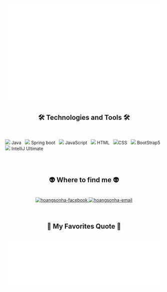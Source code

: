 
<a href="#" target="_blank">
  <img src="svg/hoangsonhadev.svg" width="1200" alt="hoangsonhaanime" />
</a>

<h2 align="center">🛠 Technologies and Tools 🛠</h2>
<br>

<span><a><img src="https://cdn-icons-png.flaticon.com/512/226/226777.png" height="25"></a> Java</span>
&nbsp;
<span><a><img src="https://cdn-0.huongdanjava.com/wp-content/uploads/2016/10/spring-boot.png" height="25"></a> Spring boot</span>
&nbsp;
<span><a><img src="https://cdn-icons-png.flaticon.com/512/5968/5968292.png" height="25"></a> JavaScript</span>
&nbsp;
<span><a><img src="https://cdn-icons-png.flaticon.com/512/1532/1532556.png" height="25"></a> HTML</span>
&nbsp;
<span><a><img src="https://cdn4.iconfinder.com/data/icons/iconsimple-programming/512/css-512.png" height="25"></a>CSS</span>
&nbsp;
<span><a><img src="https://upload.wikimedia.org/wikipedia/commons/thumb/b/b2/Bootstrap_logo.svg/800px-Bootstrap_logo.svg.png" height="25"></a> BootStrap5</span>
&nbsp;
<span><a><img src="https://upload.wikimedia.org/wikipedia/commons/thumb/9/9c/IntelliJ_IDEA_Icon.svg/1200px-IntelliJ_IDEA_Icon.svg.png" height="25"></a> IntelliJ Ultimate</span>
&nbsp;

<br>

<br>
<h2 align="center">👽 Where to find me 👽</h2>
<br>
<!-- https://icons8.com -->
<div align="center">
  
  <a href="https://www.facebook.com/fakeboow/" target="blank">
    <img src="https://img.icons8.com/bubbles/100/000000/facebook-new.png" alt="hoangsonha-facebook" />
  </a>
  
  
  
  <a href="mailto:hoangsonhadev@gmail.com" target="top">
    <img src="https://img.icons8.com/bubbles/100/000000/apple-mail.png" alt="hoangsonha-email" />
  </a>
</div>

<br>


<br>
<h2 align="center">📑 My Favorites Quote 📑</h2>
<br>
<a href="#" target="_blank">
  <img src="svg/hoangsonhadev-quotes.svg" width="846" height="150" alt="hoangsonhaanime" />
</a>


